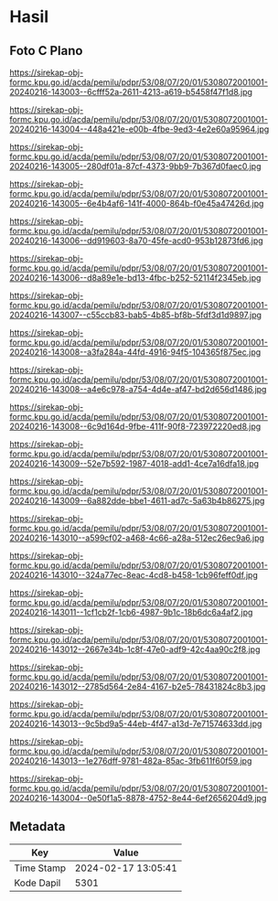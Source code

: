 # Hasil

## Foto C Plano

https://sirekap-obj-formc.kpu.go.id/acda/pemilu/pdpr/53/08/07/20/01/5308072001001-20240216-143003--6cfff52a-2611-4213-a619-b5458f47f1d8.jpg

https://sirekap-obj-formc.kpu.go.id/acda/pemilu/pdpr/53/08/07/20/01/5308072001001-20240216-143004--448a421e-e00b-4fbe-9ed3-4e2e60a95964.jpg

https://sirekap-obj-formc.kpu.go.id/acda/pemilu/pdpr/53/08/07/20/01/5308072001001-20240216-143005--280df01a-87cf-4373-9bb9-7b367d0faec0.jpg

https://sirekap-obj-formc.kpu.go.id/acda/pemilu/pdpr/53/08/07/20/01/5308072001001-20240216-143005--6e4b4af6-141f-4000-864b-f0e45a47426d.jpg

https://sirekap-obj-formc.kpu.go.id/acda/pemilu/pdpr/53/08/07/20/01/5308072001001-20240216-143006--dd919603-8a70-45fe-acd0-953b12873fd6.jpg

https://sirekap-obj-formc.kpu.go.id/acda/pemilu/pdpr/53/08/07/20/01/5308072001001-20240216-143006--d8a89e1e-bd13-4fbc-b252-52114f2345eb.jpg

https://sirekap-obj-formc.kpu.go.id/acda/pemilu/pdpr/53/08/07/20/01/5308072001001-20240216-143007--c55ccb83-bab5-4b85-bf8b-5fdf3d1d9897.jpg

https://sirekap-obj-formc.kpu.go.id/acda/pemilu/pdpr/53/08/07/20/01/5308072001001-20240216-143008--a3fa284a-44fd-4916-94f5-104365f875ec.jpg

https://sirekap-obj-formc.kpu.go.id/acda/pemilu/pdpr/53/08/07/20/01/5308072001001-20240216-143008--a4e6c978-a754-4d4e-af47-bd2d656d1486.jpg

https://sirekap-obj-formc.kpu.go.id/acda/pemilu/pdpr/53/08/07/20/01/5308072001001-20240216-143008--6c9d164d-9fbe-411f-90f8-723972220ed8.jpg

https://sirekap-obj-formc.kpu.go.id/acda/pemilu/pdpr/53/08/07/20/01/5308072001001-20240216-143009--52e7b592-1987-4018-add1-4ce7a16dfa18.jpg

https://sirekap-obj-formc.kpu.go.id/acda/pemilu/pdpr/53/08/07/20/01/5308072001001-20240216-143009--6a882dde-bbe1-4611-ad7c-5a63b4b86275.jpg

https://sirekap-obj-formc.kpu.go.id/acda/pemilu/pdpr/53/08/07/20/01/5308072001001-20240216-143010--a599cf02-a468-4c66-a28a-512ec26ec9a6.jpg

https://sirekap-obj-formc.kpu.go.id/acda/pemilu/pdpr/53/08/07/20/01/5308072001001-20240216-143010--324a77ec-8eac-4cd8-b458-1cb96feff0df.jpg

https://sirekap-obj-formc.kpu.go.id/acda/pemilu/pdpr/53/08/07/20/01/5308072001001-20240216-143011--1cf1cb2f-1cb6-4987-9b1c-18b6dc6a4af2.jpg

https://sirekap-obj-formc.kpu.go.id/acda/pemilu/pdpr/53/08/07/20/01/5308072001001-20240216-143012--2667e34b-1c8f-47e0-adf9-42c4aa90c2f8.jpg

https://sirekap-obj-formc.kpu.go.id/acda/pemilu/pdpr/53/08/07/20/01/5308072001001-20240216-143012--2785d564-2e84-4167-b2e5-78431824c8b3.jpg

https://sirekap-obj-formc.kpu.go.id/acda/pemilu/pdpr/53/08/07/20/01/5308072001001-20240216-143013--9c5bd9a5-44eb-4f47-a13d-7e71574633dd.jpg

https://sirekap-obj-formc.kpu.go.id/acda/pemilu/pdpr/53/08/07/20/01/5308072001001-20240216-143013--1e276dff-9781-482a-85ac-3fb611f60f59.jpg

https://sirekap-obj-formc.kpu.go.id/acda/pemilu/pdpr/53/08/07/20/01/5308072001001-20240216-143004--0e50f1a5-8878-4752-8e44-6ef2656204d9.jpg


## Metadata

| Key        | Value               |
| ---------- | ------------------- |
| Time Stamp | 2024-02-17 13:05:41 |
| Kode Dapil | 5301                |



